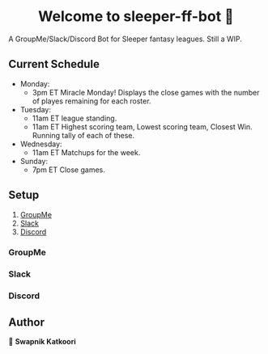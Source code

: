 <h1 align="center">Welcome to sleeper-ff-bot 👋</h1>
<p>
</p>

A GroupMe/Slack/Discord Bot for Sleeper fantasy leagues. Still a WIP.

## Current Schedule
- Monday: 
     - 3pm ET Miracle Monday! Displays the close games with the number of playes remaining for each roster. 
- Tuesday: 
     - 11am ET league standing.
     - 11am ET Highest scoring team, Lowest scoring team, Closest Win. Running tally of each of these.
- Wednesday: 
     - 11am ET Matchups for the week.
- Sunday:
     - 7pm ET Close games. 

## Setup
1. [ GroupMe ](#groupme) 
2. [ Slack ](#slack)
3. [ Discord ](#discord)

<a name="groupme"></a>
### GroupMe

<a name="slack"></a>
### Slack

<a name="discord"></a>
### Discord

## Author

👤 **Swapnik Katkoori**



